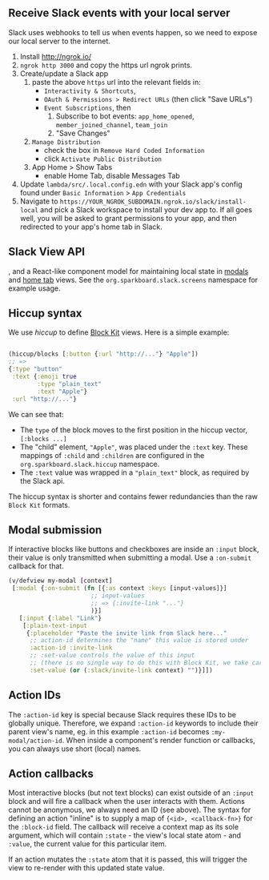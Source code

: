 ## Receive Slack events with your local server

Slack uses webhooks to tell us when events happen, so we need to expose our local server
to the internet.

1. Install http://ngrok.io/
1. `ngrok http 3000` and copy the https url ngrok prints.
1. Create/update a Slack app
    1. paste the above `https` url into the relevant fields in:
        * `Interactivity & Shortcuts`,
        * `OAuth & Permissions > Redirect URLs` (then click "Save URLs")
        * `Event Subscriptions`, then
            1. Subscribe to bot events:
               `app_home_opened`, `member_joined_channel`, `team_join`
            2. "Save Changes"
    1. `Manage Distribution`
        - check the box in `Remove Hard Coded Information`
        - click `Activate Public Distribution`
    1. App Home > Show Tabs
        - enable Home Tab, disable Messages Tab
1. Update `lambda/src/.local.config.edn` with your Slack app's config found under `Basic Information` > `App Credentials`
1. Navigate to `https://YOUR_NGROK_SUBDOMAIN.ngrok.io/slack/install-local` and pick a Slack workspace
   to install your dev app to. If all goes well, you will be asked to grant permissions to your app,
   and then redirected to your app's home tab in Slack.

## Slack View API

, and a React-like component model for maintaining local state in [modals](https://api.slack.com/surfaces/modals) and
[home tab](https://api.slack.com/surfaces/tabs) views. See the `org.sparkboard.slack.screens` namespace for example usage.



## Hiccup syntax

We use *hiccup* to define [Block Kit](https://api.slack.com/block-kit) views. Here is a simple example:

```clj

(hiccup/blocks [:button {:url "http://..."} "Apple"])
;; =>
{:type "button"
 :text {:emoji true
        :type "plain_text"
        :text "Apple"}
 :url "http://..."}
```

We can see that:
- The `type` of the block moves to the first position in the hiccup vector, `[:blocks ...]`
- The "child" element, `"Apple"`, was placed under the `:text` key. These mappings of `:child`
  and `:children` are configured in the `org.sparkboard.slack.hiccup` namespace.
- The `:text` value was wrapped in a `"plain_text"` block, as required by the Slack api.

The hiccup syntax is shorter and contains fewer redundancies than the raw `Block Kit` formats.

## Modal submission

If interactive blocks like buttons and checkboxes are inside an `:input` block,
their value is only transmitted when submitting a modal. Use a `:on-submit` callback for that.

```clj
(v/defview my-modal [context]
 [:modal {:on-submit (fn [{:as context :keys [input-values]}]
                       ;; input-values
                       ;; => {:invite-link "..."}
                       )}]
   [:input {:label "Link"}
    [:plain-text-input
     {:placeholder "Paste the invite link from Slack here..."
      ;; action-id determines the "name" this value is stored under
      :action-id :invite-link
      ;; :set-value controls the value of this input
      ;; (there is no single way to do this with Block Kit, we take care of handling the inconsistencies for you.)
      :set-value (or (:slack/invite-link context) "")}]])
```

## Action IDs

The `:action-id` key is special because Slack requires these IDs to be globally unique.
Therefore, we expand `:action-id` keywords to include their parent view's name, eg. in
this example `:action-id` becomes `:my-modal/action-id`. When inside a component's render
function or callbacks, you can always use short (local) names.

## Action callbacks

Most interactive blocks (but not text blocks) can exist outside of an `:input` block and will
fire a callback when the user interacts with them. Actions cannot be anonymous, we always need
an ID (see above). The syntax for defining an action "inline" is to supply a map of `{<id>, <callback-fn>}`
for the `:block-id` field. The callback will receive a context map as its sole argument, which will
contain `:state` - the view's local state atom - and `:value`, the current value for this particular item.

If an action mutates the `:state` atom that it is passed, this will trigger the view to re-render with
this updated state value.
